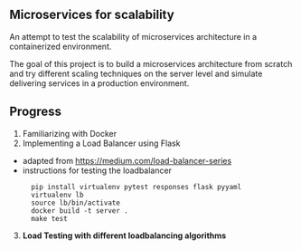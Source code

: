 ## Microservices for scalability
An attempt to test the scalability of microservices architecture in a containerized environment. 

The goal of this project is to build a microservices architecture from scratch and try different scaling techniques on the server level and simulate delivering services in a production environment. 

## Progress 
1. Familiarizing with Docker
2. Implementing a Load Balancer using Flask
  - adapted from https://medium.com/load-balancer-series
  - instructions for testing the loadbalancer
      ```
        pip install virtualenv pytest responses flask pyyaml
        virtualenv lb
        source lb/bin/activate
        docker build -t server .
        make test
      ```
3. **Load Testing with different loadbalancing algorithms**
